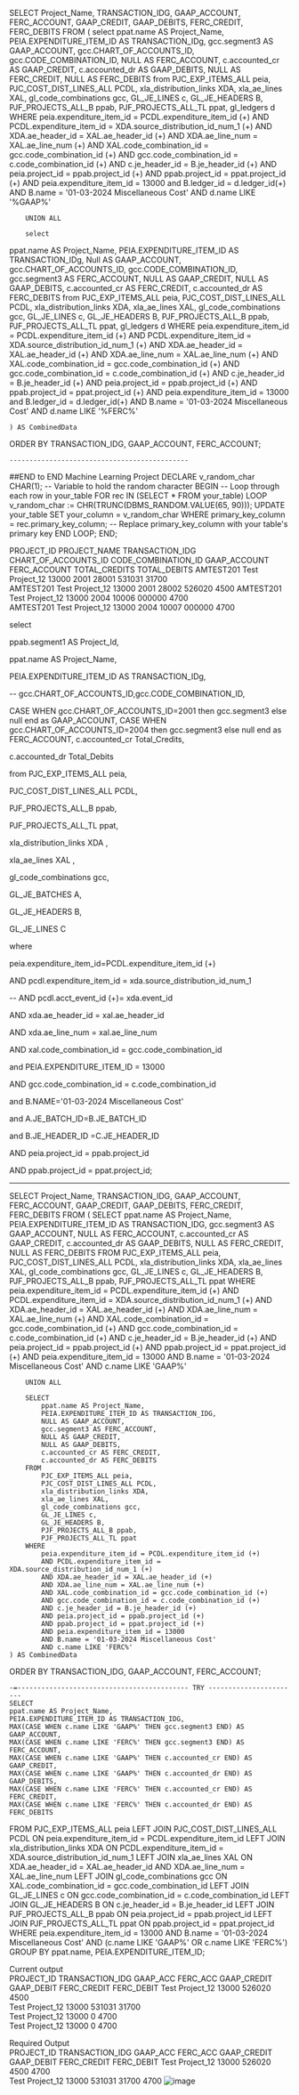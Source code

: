 SELECT
    Project_Name,
    TRANSACTION_IDG,
    GAAP_ACCOUNT,
    FERC_ACCOUNT,
    GAAP_CREDIT,
    GAAP_DEBITS,
    FERC_CREDIT,
    FERC_DEBITS
FROM
    (
        select 
  ppat.name AS Project_Name, 
  PEIA.EXPENDITURE_ITEM_ID AS TRANSACTION_IDg, 
  gcc.segment3 AS GAAP_ACCOUNT, 
  gcc.CHART_OF_ACCOUNTS_ID, 
  gcc.CODE_COMBINATION_ID, 
  NULL AS FERC_ACCOUNT, 
  c.accounted_cr AS GAAP_CREDIT, 
  c.accounted_dr AS GAAP_DEBITS, 
  NULL AS FERC_CREDIT, 
  NULL AS FERC_DEBITS 
from 
  PJC_EXP_ITEMS_ALL peia, 
  PJC_COST_DIST_LINES_ALL PCDL, 
  xla_distribution_links XDA, 
  xla_ae_lines XAL, 
  gl_code_combinations gcc, 
  GL_JE_LINES c, 
  GL_JE_HEADERS B, 
  PJF_PROJECTS_ALL_B ppab, 
  PJF_PROJECTS_ALL_TL ppat,
  gl_ledgers d 
WHERE 
  peia.expenditure_item_id = PCDL.expenditure_item_id (+) 
  AND PCDL.expenditure_item_id = XDA.source_distribution_id_num_1 (+) 
  AND XDA.ae_header_id = XAL.ae_header_id (+) 
  AND XDA.ae_line_num = XAL.ae_line_num (+) 
  AND XAL.code_combination_id = gcc.code_combination_id (+) 
  AND gcc.code_combination_id = c.code_combination_id (+) 
  AND c.je_header_id = B.je_header_id (+) 
  AND peia.project_id = ppab.project_id (+) 
  AND ppab.project_id = ppat.project_id (+) 
  AND peia.expenditure_item_id = 13000 
  and B.ledger_id = d.ledger_id(+)
  AND B.name = '01-03-2024 Miscellaneous Cost' 
  AND d.name LIKE '%GAAP%'

        UNION ALL

        select 
  ppat.name AS Project_Name, 
  PEIA.EXPENDITURE_ITEM_ID AS TRANSACTION_IDg, 
  Null AS GAAP_ACCOUNT, 
  gcc.CHART_OF_ACCOUNTS_ID, 
  gcc.CODE_COMBINATION_ID, 
  gcc.segment3 AS FERC_ACCOUNT,
  NULL AS GAAP_CREDIT,
  NULL AS GAAP_DEBITS,
  c.accounted_cr AS FERC_CREDIT,
  c.accounted_dr AS FERC_DEBITS
from 
  PJC_EXP_ITEMS_ALL peia, 
  PJC_COST_DIST_LINES_ALL PCDL, 
  xla_distribution_links XDA, 
  xla_ae_lines XAL, 
  gl_code_combinations gcc, 
  GL_JE_LINES c, 
  GL_JE_HEADERS B, 
  PJF_PROJECTS_ALL_B ppab, 
  PJF_PROJECTS_ALL_TL ppat,
  gl_ledgers d 
WHERE 
  peia.expenditure_item_id = PCDL.expenditure_item_id (+) 
  AND PCDL.expenditure_item_id = XDA.source_distribution_id_num_1 (+) 
  AND XDA.ae_header_id = XAL.ae_header_id (+) 
  AND XDA.ae_line_num = XAL.ae_line_num (+) 
  AND XAL.code_combination_id = gcc.code_combination_id (+) 
  AND gcc.code_combination_id = c.code_combination_id (+) 
  AND c.je_header_id = B.je_header_id (+) 
  AND peia.project_id = ppab.project_id (+) 
  AND ppab.project_id = ppat.project_id (+) 
  AND peia.expenditure_item_id = 13000 
  and B.ledger_id = d.ledger_id(+)
  AND B.name = '01-03-2024 Miscellaneous Cost' 
  AND d.name LIKE '%FERC%'

    ) AS CombinedData
ORDER BY
    TRANSACTION_IDG, GAAP_ACCOUNT, FERC_ACCOUNT;


    ---------------------------------------------

##END to END Machine Learning Project
DECLARE
   v_random_char CHAR(1); -- Variable to hold the random character
BEGIN
   -- Loop through each row in your_table
   FOR rec IN (SELECT * FROM your_table) LOOP
      v_random_char := CHR(TRUNC(DBMS_RANDOM.VALUE(65, 90)));
      UPDATE your_table
      SET your_column = v_random_char
      WHERE primary_key_column = rec.primary_key_column; -- Replace primary_key_column with your table's primary key
   END LOOP;
END;


PROJECT_ID	PROJECT_NAME	TRANSACTION_IDG	CHART_OF_ACCOUNTS_ID	CODE_COMBINATION_ID	GAAP_ACCOUNT	FERC_ACCOUNT	TOTAL_CREDITS	TOTAL_DEBITS
AMTEST201	Test Project_12	13000	2001	28001	531031		31700	
AMTEST201	Test Project_12	13000	2001	28002	526020			4500
AMTEST201	Test Project_12	13000	2004	10006		000000	4700	
AMTEST201	Test Project_12	13000	2004	10007		000000		4700




select
 
ppab.segment1 AS  Project_Id,
 
ppat.name AS Project_Name,
 
PEIA.EXPENDITURE_ITEM_ID AS TRANSACTION_IDg,
 
-- gcc.CHART_OF_ACCOUNTS_ID,gcc.CODE_COMBINATION_ID,
 
CASE WHEN gcc.CHART_OF_ACCOUNTS_ID=2001 then 
gcc.segment3   else null end as GAAP_ACCOUNT,
CASE WHEN gcc.CHART_OF_ACCOUNTS_ID=2004 then 
gcc.segment3   else null end as FERC_ACCOUNT,
c.accounted_cr Total_Credits,
 
c.accounted_dr Total_Debits
 
from PJC_EXP_ITEMS_ALL peia,
 
PJC_COST_DIST_LINES_ALL PCDL,
 
PJF_PROJECTS_ALL_B ppab,
 
PJF_PROJECTS_ALL_TL ppat,
 
xla_distribution_links XDA ,
 
xla_ae_lines XAL ,
 
gl_code_combinations gcc,
 
GL_JE_BATCHES A,
 
GL_JE_HEADERS B,
 
GL_JE_LINES C
 
where
 
peia.expenditure_item_id=PCDL.expenditure_item_id (+)
 
AND pcdl.expenditure_item_id = xda.source_distribution_id_num_1
 
-- AND pcdl.acct_event_id (+)= xda.event_id
 
AND xda.ae_header_id = xal.ae_header_id
 
AND xda.ae_line_num = xal.ae_line_num
 
AND xal.code_combination_id = gcc.code_combination_id
 
and PEIA.EXPENDITURE_ITEM_ID = 13000
 
AND gcc.code_combination_id = c.code_combination_id
 
and B.NAME='01-03-2024 Miscellaneous Cost'
 
and A.JE_BATCH_ID=B.JE_BATCH_ID
 
and B.JE_HEADER_ID =C.JE_HEADER_ID
 
AND peia.project_id = ppab.project_id
 
AND ppab.project_id = ppat.project_id;


-------------------------------
SELECT
    Project_Name,
    TRANSACTION_IDG,
    GAAP_ACCOUNT,
    FERC_ACCOUNT,
    GAAP_CREDIT,
    GAAP_DEBITS,
    FERC_CREDIT,
    FERC_DEBITS
FROM
    (
        SELECT
            ppat.name AS Project_Name,
            PEIA.EXPENDITURE_ITEM_ID AS TRANSACTION_IDG,
            gcc.segment3 AS GAAP_ACCOUNT,
            NULL AS FERC_ACCOUNT,
            c.accounted_cr AS GAAP_CREDIT,
            c.accounted_dr AS GAAP_DEBITS,
            NULL AS FERC_CREDIT,
            NULL AS FERC_DEBITS
        FROM
            PJC_EXP_ITEMS_ALL peia,
            PJC_COST_DIST_LINES_ALL PCDL,
            xla_distribution_links XDA,
            xla_ae_lines XAL,
            gl_code_combinations gcc,
            GL_JE_LINES c,
            GL_JE_HEADERS B,
            PJF_PROJECTS_ALL_B ppab,
            PJF_PROJECTS_ALL_TL ppat
        WHERE
            peia.expenditure_item_id = PCDL.expenditure_item_id (+)
            AND PCDL.expenditure_item_id = XDA.source_distribution_id_num_1 (+)
            AND XDA.ae_header_id = XAL.ae_header_id (+)
            AND XDA.ae_line_num = XAL.ae_line_num (+)
            AND XAL.code_combination_id = gcc.code_combination_id (+)
            AND gcc.code_combination_id = c.code_combination_id (+)
            AND c.je_header_id = B.je_header_id (+)
            AND peia.project_id = ppab.project_id (+)
            AND ppab.project_id = ppat.project_id (+)
            AND peia.expenditure_item_id = 13000
            AND B.name = '01-03-2024 Miscellaneous Cost'
            AND c.name LIKE 'GAAP%'

        UNION ALL

        SELECT
            ppat.name AS Project_Name,
            PEIA.EXPENDITURE_ITEM_ID AS TRANSACTION_IDG,
            NULL AS GAAP_ACCOUNT,
            gcc.segment3 AS FERC_ACCOUNT,
            NULL AS GAAP_CREDIT,
            NULL AS GAAP_DEBITS,
            c.accounted_cr AS FERC_CREDIT,
            c.accounted_dr AS FERC_DEBITS
        FROM
            PJC_EXP_ITEMS_ALL peia,
            PJC_COST_DIST_LINES_ALL PCDL,
            xla_distribution_links XDA,
            xla_ae_lines XAL,
            gl_code_combinations gcc,
            GL_JE_LINES c,
            GL_JE_HEADERS B,
            PJF_PROJECTS_ALL_B ppab,
            PJF_PROJECTS_ALL_TL ppat
        WHERE
            peia.expenditure_item_id = PCDL.expenditure_item_id (+)
            AND PCDL.expenditure_item_id = XDA.source_distribution_id_num_1 (+)
            AND XDA.ae_header_id = XAL.ae_header_id (+)
            AND XDA.ae_line_num = XAL.ae_line_num (+)
            AND XAL.code_combination_id = gcc.code_combination_id (+)
            AND gcc.code_combination_id = c.code_combination_id (+)
            AND c.je_header_id = B.je_header_id (+)
            AND peia.project_id = ppab.project_id (+)
            AND ppab.project_id = ppat.project_id (+)
            AND peia.expenditure_item_id = 13000
            AND B.name = '01-03-2024 Miscellaneous Cost'
            AND c.name LIKE 'FERC%'
    ) AS CombinedData
ORDER BY
    TRANSACTION_IDG, GAAP_ACCOUNT, FERC_ACCOUNT;



    -=------------------------------------------- TRY -----------------------
    SELECT
    ppat.name AS Project_Name,
    PEIA.EXPENDITURE_ITEM_ID AS TRANSACTION_IDG,
    MAX(CASE WHEN c.name LIKE 'GAAP%' THEN gcc.segment3 END) AS GAAP_ACCOUNT,
    MAX(CASE WHEN c.name LIKE 'FERC%' THEN gcc.segment3 END) AS FERC_ACCOUNT,
    MAX(CASE WHEN c.name LIKE 'GAAP%' THEN c.accounted_cr END) AS GAAP_CREDIT,
    MAX(CASE WHEN c.name LIKE 'GAAP%' THEN c.accounted_dr END) AS GAAP_DEBITS,
    MAX(CASE WHEN c.name LIKE 'FERC%' THEN c.accounted_cr END) AS FERC_CREDIT,
    MAX(CASE WHEN c.name LIKE 'FERC%' THEN c.accounted_dr END) AS FERC_DEBITS
FROM
    PJC_EXP_ITEMS_ALL peia
    LEFT JOIN PJC_COST_DIST_LINES_ALL PCDL ON peia.expenditure_item_id = PCDL.expenditure_item_id
    LEFT JOIN xla_distribution_links XDA ON PCDL.expenditure_item_id = XDA.source_distribution_id_num_1
    LEFT JOIN xla_ae_lines XAL ON XDA.ae_header_id = XAL.ae_header_id AND XDA.ae_line_num = XAL.ae_line_num
    LEFT JOIN gl_code_combinations gcc ON XAL.code_combination_id = gcc.code_combination_id
    LEFT JOIN GL_JE_LINES c ON gcc.code_combination_id = c.code_combination_id
    LEFT JOIN GL_JE_HEADERS B ON c.je_header_id = B.je_header_id
    LEFT JOIN PJF_PROJECTS_ALL_B ppab ON peia.project_id = ppab.project_id
    LEFT JOIN PJF_PROJECTS_ALL_TL ppat ON ppab.project_id = ppat.project_id
WHERE
    peia.expenditure_item_id = 13000
    AND B.name = '01-03-2024 Miscellaneous Cost'
    AND (c.name LIKE 'GAAP%' OR c.name LIKE 'FERC%')
GROUP BY
    ppat.name,
    PEIA.EXPENDITURE_ITEM_ID;




Current output							
PROJECT_ID	TRANSACTION_IDG	GAAP_ACC	FERC_ACC	GAAP_CREDIT	GAAP_DEBIT	FERC_CREDIT	FERC_DEBIT
Test Project_12	13000	526020			4500		
Test Project_12	13000	531031		31700			
Test Project_12	13000		0			4700	
Test Project_12	13000		0				4700
							
Required Output							
PROJECT_ID	TRANSACTION_IDG	GAAP_ACC	FERC_ACC	GAAP_CREDIT	GAAP_DEBIT	FERC_CREDIT	FERC_DEBIT
Test Project_12	13000	526020			4500	4700	
Test Project_12	13000	531031		31700			4700
![image](https://github.com/HiteshBhanushali/mlproject/assets/53942499/5b01a7fc-4320-4672-b212-a24e18ff238b)


